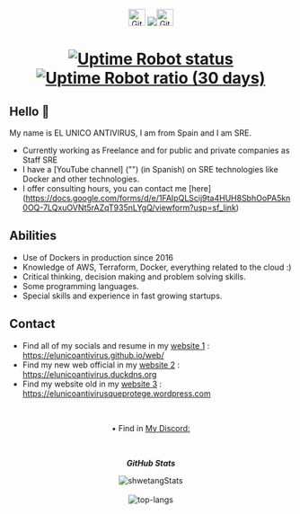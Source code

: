 
<p align="center">
 <img src="https://media.giphy.com/media/8UHRm5oY4k4FDxq5QG/giphy.gif" width="30px" alt="GitHub-Status"/>&nbsp;<i><a href="https://github.com/elunicoantivirus/github-profile-views-counter"><img src="https://komarev.com/ghpvc/?username=elunicoantivirusv&color=red&style=for-the-badge"></a></i><img src="https://media.giphy.com/media/8UHRm5oY4k4FDxq5QG/giphy.gif" width="30px" alt="GitHub-Status"/>
</p>
 <h1 align="center"> 
 <a href="https://status.hits.sh"><img alt="Uptime Robot status" src="https://img.shields.io/uptimerobot/status/m788691469-6cb5e6a1ce844e9f64a4b046"></a>
  <a href="https://status.hits.sh"><img alt="Uptime Robot ratio (30 days)" src="https://img.shields.io/uptimerobot/ratio/m788691469-6cb5e6a1ce844e9f64a4b046"></a>
</h1>

## Hello 👋

My name is EL UNICO ANTIVIRUS, I am from Spain and I am SRE.

* Currently working as Freelance and for public and private companies as Staff SRE
* I have a [YouTube channel] ("") (in Spanish) on SRE technologies like Docker and other technologies.
* I offer consulting hours, you can contact me [here] (https://docs.google.com/forms/d/e/1FAIpQLScij9ta4HUH8SbhOoPA5kn0OQ-7LQxuOVNt5rAZqT935nLYgQ/viewform?usp=sf_link)



## Abilities

* Use of Dockers in production since 2016
* Knowledge of AWS, Terraform, Docker, everything related to the cloud :)
* Critical thinking, decision making and problem solving skills.
* Some programming languages.
* Special skills and experience in fast growing startups.



## Contact

* Find all of my socials and resume in my [website 1](https://elunicoantivirus.github.io/web2/) : https://elunicoantivirus.github.io/web/
* Find my new web official in my [website 2](https://elunicoantivirus.duckdns.org) : https://elunicoantivirus.duckdns.org
* Find my website old in my [website 3](https://elunicoantivirusqueprotege.wordpress.com/) : https://elunicoantivirusqueprotege.wordpress.com
<br>
<p align="center">
 • Find in <a href="https://github.com/elunicoantivirus">My Discord:  </a> 
</p>

<br>
<p align="center">
<i><b>GitHub Stats</b></i>
 
<p align="center">
  <img src="https://github-readme-stats.vercel.app/api?username=elunicoantivirus&theme=dark&show_icons=true" alt="shwetangStats" />  
  <br />
  <br />
  <img src="https://github-readme-stats.vercel.app/api/top-langs/?username=elunicoantivirus&layout=compact&theme=dark" alt="top-langs" />
</p>
